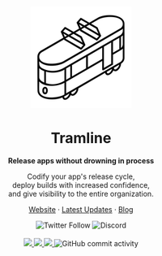 <p align="center">
  <picture>
    <source media="(prefers-color-scheme: dark)" srcset="logos/tramline-fff-medium.png">
    <img alt="the tramline logo" src="logos/tramline-logo-medium.png">
  </picture>
</p>

<h1 align="center">Tramline</h1>

<p align="center">
  <strong>Release apps without drowning in process</strong>
</p>

<p align="center">
  Codify your app's release cycle,<br/>
  deploy builds with increased confidence,<br/>
  and give visibility to the entire organization.<br/>
</p>

<p align="center">
  <a href="https://tramline.app">Website</a>
  ·
  <a href="https://tramline.substack.com">Latest Updates</a>
  ·
  <a href="https://tramline.app/blog">Blog</a>
</p>

<p align="center">
  <img alt="Twitter Follow" src="https://img.shields.io/twitter/follow/tramlinehq?style=social">
  <img alt="Discord" src="https://img.shields.io/discord/974284993641725962?style=plastic">

  <br/>  
  <br/>
  
  <a href="https://github.com/tramlinehq/site/actions/workflows/ci.yml">
    <img src="https://github.com/tramlinehq/site/actions/workflows/ci.yml/badge.svg?branch=main" />
  </a>

  <a href="https://github.com/testdouble/standard">
    <img src="https://img.shields.io/badge/code_style-standard-brightgreen.svg" />
  </a>

  <a href="CODE_OF_CONDUCT.md">
    <img src="https://img.shields.io/badge/Contributor%20Covenant-2.0-4baaaa.svg" />
  </a>
  
  <img alt="GitHub commit activity" src="https://img.shields.io/github/commit-activity/w/tramlinehq/tramline">
</p>
